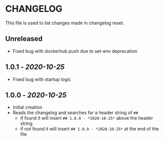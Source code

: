 # CHANGELOG

This file is used to list changes made in changelog reset.

## Unreleased

- Fixed bug with dockerhub push due to set-env deprecation

## 1.0.1 - *2020-10-25*

- Fixed bug with startup logic

## 1.0.0 - *2020-10-25*

- Initial creation
- Reads the changelog and searches for a header string of `##`
  - if found it will insert `## 1.0.0 - *2020-10-25*` above the header string
  - if not found it will insert `## 1.0.0 - *2020-10-25*` at the end of the file
